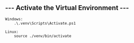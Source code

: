 ## --- Activate the Virtual Environment --- ##
```
Windows:
    .\.venv\Scripts\Activate.ps1

Linux:
    source ./venv/bin/activate
```